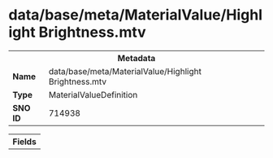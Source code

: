 <h1>data/base/meta/MaterialValue/Highlight Brightness.mtv</h1><table><tr><th colspan="100%">Metadata</th></tr><tr><td><b>Name</b></td><td>data/base/meta/MaterialValue/Highlight Brightness.mtv</td></tr><tr><td><b>Type</b></td><td>MaterialValueDefinition</td></tr><tr><td><b>SNO ID</b></td><td>714938</td></tr></table>

<table><tr><th colspan="100%">Fields</th></tr></table>

